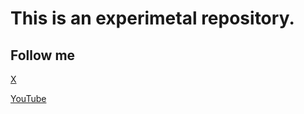 <!DOCTYPE html>
<html>
  <head>
    <meta charset="utf-8" />
    <meta name="viewport" content="width=device-width" />
  </head>
  <body>
    <h1>This is an experimetal repository.</h1>
    <h2>Follow me</h2>
    <p><a href="https://twitter.com/a_i_u_e_o_7024">X</a></p>
    <p><a href="https://www.youtube.com/@a_i_u_e_o">YouTube</a></p>
  </body>
</html>
